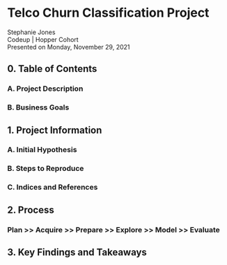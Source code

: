# Telco Churn Classification Project
Stephanie Jones<br>
Codeup | Hopper Cohort<br>
Presented on Monday, November 29, 2021

## 0. Table of Contents
### A. Project Description
### B. Business Goals

## 1. Project Information
### A. Initial Hypothesis
### B. Steps to Reproduce
### C. Indices and References

## 2. Process
### Plan >> Acquire >> Prepare >> Explore >> Model >> Evaluate 

## 3. Key Findings and Takeaways
